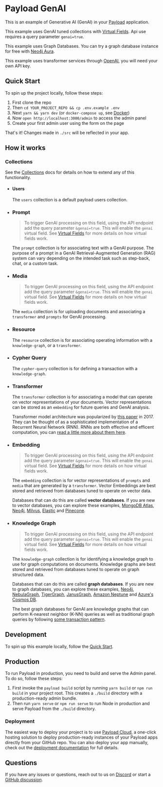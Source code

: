 # Payload GenAI

This is an example of Generative AI (GenAI) in your [Payload](https://github.com/payloadcms/payload) application.

This example uses GenAI tuned collections with [Virtual Fields](https://github.com/payloadcms/payload/tree/main/examples/virtual-fields). Api use requires a query parameter `genai=true`.

This example uses Graph Databases. You can try a graph database instance for free with [Neo4j Aura](https://console.neo4j.io/).

This example uses transformer services through [OpenAI](https://openai.com/blog/openai-api), you will need your own API key.

## Quick Start

To spin up the project locally, follow these steps:

1. First clone the repo
1. Then `cd YOUR_PROJECT_REPO && cp .env.example .env`
1. Next `yarn && yarn dev` (or `docker-compose up`, see [Docker](#docker))
1. Now `open http://localhost:3000/admin` to access the admin panel
1. Create your first admin user using the form on the page

That's it! Changes made in `./src` will be reflected in your app.

## How it works

### Collections

See the [Collections](https://payloadcms.com/docs/configuration/collections) docs for details on how to extend any of this functionality.

- #### Users

  The `users` collection is a default payload users collection.

- ### Prompt

  > To trigger GenAI processing on this field, using the API endpoint add the query parameter `&genai=true`. This will enable the `genai` virtual field. See [Virtual Fields](https://github.com/payloadcms/payload/tree/main/examples/virtual-fields) for more details on how virtual fields work.

  The `prompt` collection is for associating text with a GenAI purpose. The purpose of a prompt in a GenAI Retrieval-Augmented Generation (RAG) system can vary depending on the intended task such as step-back, chat, or a custom task.

- ### Media

  > To trigger GenAI processing on this field, using the API endpoint add the query parameter `&genai=true`. This will enable the `genai` virtual field. See [Virtual Fields](https://github.com/payloadcms/payload/tree/main/examples/virtual-fields) for more details on how virtual fields work.

  The `media` collection is for uploading documents and associating a `transformer` and `prompts` for GenAI processing.

- ### Resource

  The `resource` collection is for associating operating information with a `knowledge-graph`, or a `transformer`.

- ### Cypher Query

  The `cypher-query` collection is for defining a transaction with a `knowledge-graph`.

- ### Transformer

  The `transformer` collection is for associating a model that can operate on vector representations of your documents. Vector representations can be stored as an `embedding` for future queries and GenAI analysis.

  Transformer model architecture was popularized by [this paper](https://arxiv.org/pdf/1706.03762.pdf) in 2017. They can be thought of as a sophisticated implementation of a Recurrent Neural Network (RNN). RNNs are both effective and efficent computation, you can [read a little more about them here](https://karpathy.github.io/2015/05/21/rnn-effectiveness/).

- ### Embedding

  > To trigger GenAI processing on this field, using the API endpoint add the query parameter `&genai=true`. This will enable the `genai` virtual field. See [Virtual Fields](https://github.com/payloadcms/payload/tree/main/examples/virtual-fields) for more details on how virtual fields work.

  The `embedding` collection is for vector representations of `prompts` and `media` that are generated by a `transformer`. Vector Embeddings are best stored and retrieved from databases tuned to operate on vector data.

  Databases that can do this are called **vector databases**. If you are new to vector databases, you can explore these examples, [MongoDB Atlas](https://www.mongodb.com/products/platform/atlas-vector-search), [Neo4j](https://neo4j.com/), [Milvus](https://milvus.io/), [Elastic](https://www.elastic.co/) and [Pinecone](https://www.pinecone.io/).

- ### Knowledge Graph

  > To trigger GenAI processing on this field, using the API endpoint add the query parameter `&genai=true`. This will enable the `genai` virtual field. See [Virtual Fields](https://github.com/payloadcms/payload/tree/main/examples/virtual-fields) for more details on how virtual fields work.

  The `knowledge-graph` collection is for identifying a knowledge graph to use for graph computations on documents. Knowledge graphs are best stored and retrieved from databases tuned to operate on graph structured data.

  Databases that can do this are called **graph databases**. If you are new to graph databases, you can explore these examples, [Neo4j](https://neo4j.com/), [NebulaGraph](https://www.nebula-graph.io/), [TigerGraph](https://www.tigergraph.com/), [JanusGraph](https://janusgraph.org/), [Amazon Neptune](https://aws.amazon.com/neptune/) and [Azure's Cosmos DB](https://learn.microsoft.com/en-us/azure/cosmos-db/gremlin/introduction).

  The best graph databases for GenAI are knowledge graphs that can perform K-nearest neighbor (K-NN) queries as well as traditional graph queries by following [some transaction pattern](https://ieeexplore.ieee.org/document/8594636).

## Development

To spin up this example locally, follow the [Quick Start](#quick-start).

## Production

To run Payload in production, you need to build and serve the Admin panel. To do so, follow these steps:

1. First invoke the `payload build` script by running `yarn build` or `npm run build` in your project root. This creates a `./build` directory with a production-ready admin bundle.
1. Then run `yarn serve` or `npm run serve` to run Node in production and serve Payload from the `./build` directory.

### Deployment

The easiest way to deploy your project is to use [Payload Cloud](https://payloadcms.com/new/import), a one-click hosting solution to deploy production-ready instances of your Payload apps directly from your GitHub repo. You can also deploy your app manually, check out the [deployment documentation](https://payloadcms.com/docs/production/deployment) for full details.

## Questions

If you have any issues or questions, reach out to us on [Discord](https://discord.com/invite/payload) or start a [GitHub discussion](https://github.com/payloadcms/payload/discussions).
